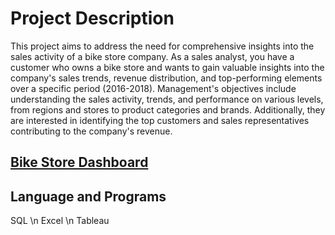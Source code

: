 # Project Description 
This project aims to address the need for comprehensive insights into the sales activity of a bike store company. As a sales analyst, you have a customer who owns a bike store and wants to gain valuable insights into the company's sales trends, revenue distribution, and top-performing elements over a specific period (2016-2018). Management's objectives include understanding the sales activity, trends, and performance on various levels, from regions and stores to product categories and brands. Additionally, they are interested in identifying the top customers and sales representatives contributing to the company's revenue.

## [Bike Store Dashboard](https://www.google.com](https://public.tableau.com/app/profile/trey.pallace/viz/BikeStoresDashboard_16911707857440/Dashboard1)https://public.tableau.com/app/profile/trey.pallace/viz/BikeStoresDashboard_16911707857440/Dashboard1)


## Language and Programs 
SQL \n
Excel \n
Tableau 
